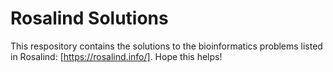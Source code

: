 # Rosalind Solutions
This respository contains the solutions to the bioinformatics problems listed in Rosalind: [https://rosalind.info/]. Hope this helps!
